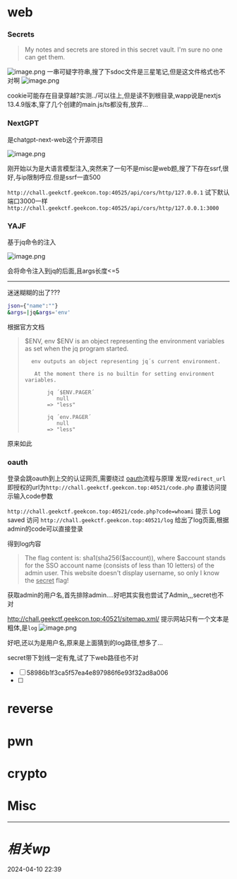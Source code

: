 # web
### Secrets
> My notes and secrets are stored in this secret vault. I'm sure no one can get them.


![image.png](https://gitee.com/leiye87/typora_picture/raw/master/20240410224006.png)
一串可疑字符串,搜了下sdoc文件是三星笔记,但是这文件格式也不对啊
![image.png](https://gitee.com/leiye87/typora_picture/raw/master/20240410224047.png)

cookie可能存在目录穿越?实测../可以往上,但是读不到根目录,wapp说是nextjs 13.4.9版本,穿了几个创建的main.js/ts都没有,放弃...

### NextGPT
是chatgpt-next-web这个开源项目

![image.png](https://gitee.com/leiye87/typora_picture/raw/master/20240411001952.png)

刚开始以为是大语言模型注入,突然来了一句不是misc是web题,搜了下存在ssrf,很好,与ip限制呼应.但是ssrf一直500

`http://chall.geekctf.geekcon.top:40525/api/cors/http/127.0.0.1`
试下默认端口3000一样
`http://chall.geekctf.geekcon.top:40525/api/cors/http/127.0.0.1:3000`
### YAJF
基于jq命令的注入

![image.png](https://gitee.com/leiye87/typora_picture/raw/master/20240410232131.png)

会将命令注入到jq的后面,且args长度<=5

---
迷迷糊糊的出了???
```bash
json={"name":""}
&args=|jq&args='env'
```

根据官方文档
>   $ENV, env
       $ENV is an object representing the environment variables as set when the jq program started.
>
>       env outputs an object representing jq´s current environment.
> 
>        At the moment there is no builtin for setting environment variables.
> 
>            jq ´$ENV.PAGER´
>               null
>            => "less"
> 
>            jq ´env.PAGER´
>               null
>            => "less"

原来如此
### oauth
登录会跳oauth到上交的认证网页,需要绕过
[oauth](https://book.hacktricks.xyz/v/cn/pentesting-web/oauth-to-account-takeover)流程与原理
发现`redirect_url`即授权的url为`http://chall.geekctf.geekcon.top:40521/code.php`
直接访问提示输入code参数

`http://chall.geekctf.geekcon.top:40521/code.php?code=whoami`
提示 Log saved
访问
`http://chall.geekctf.geekcon.top:40521/log` 给出了log页面,根据admin的code可以直接登录


得到log内容
> The flag content is: sha1(sha256($account)), where $account stands for the SSO account name (consists of less than 10 letters) of the admin user.
This website doesn't display username, so only I know the <u>secret</u> flag!

获取admin的用户名,首先排除admin....好吧其实我也尝试了Admin,,,secret也不对

http://chall.geekctf.geekcon.top:40521/sitemap.xml/
提示网站只有一个文本是粗体,是`log`
![image.png](https://gitee.com/leiye87/typora_picture/raw/master/20240411015924.png)

好吧,还以为是用户名,原来是上面猜到的log路径,想多了...

secret带下划线一定有鬼,试了下web路径也不对
- [ ] 58986b1f3ca5f57ea4e897986f6e93f32ad8a006
- [ ] 

# reverse

# pwn

# crypto

# Misc


---
# *相关wp*




2024-04-10   22:39